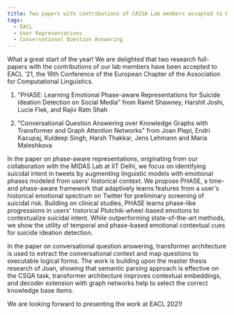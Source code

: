 ```yaml
---
title: Two papers with contributions of CAISA Lab members accepted to EACL 2021 
tags: 
  - EACL
  - User Representations
  - Conversational Question Answering
---
```


What a great start of the year! We are delighted that two research full-papers with the contributions of our lab members have been accepted to EACL '21, the 16th Conference of the European Chapter of the Association for Computational Linguistics.

1. "PHASE: Learning Emotional Phase-aware Representations for Suicide Ideation Detection on Social Media" from Ramit Shawney, Harshit Joshi, Lucie Flek, and Rajiv Ratn Shah

2. "Conversational Question Answering over Knowledge Graphs with Transformer and Graph Attention Networks" from Joan Plepi, Endri Kacupaj, Kuldeep Singh, Harsh Thakkar, Jens Lehmann and Maria Maleshkova

In the paper on phase-aware representations, originating from our collaboration with the MIDAS Lab at IIT Delhi, we focus on identifying suicidal intent in tweets by augmenting linguistic models with emotional phases modeled from users' historical context. We propose PHASE, a time-and phase-aware framework that adaptively learns features from a user's historical emotional spectrum on Twitter for preliminary screening of suicidal risk. Building on clinical studies, PHASE learns phase-like progressions in users' historical Plutchik-wheel-based emotions to contextualize suicidal intent. While outperforming state-of-the-art methods, we show the utility of temporal and phase-based emotional contextual cues for suicide ideation detection.
 
In the paper on conversational question answering, transformer architecture is used to extract the conversational context and map questions to executable logical forms. The work is building upon the master thesis research of Joan, 
showing that semantic parsing approach is effective on the CSQA task, transformer architecture improves contextual embeddings, and decoder extension with graph networks help to select the correct knowledge base items.

We are looking forward to presenting the work at EACL 2021!

